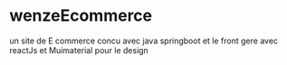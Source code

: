 # wenzeEcommerce
un site de E commerce concu avec java springboot  et le front gere avec reactJs et Muimaterial pour le design
